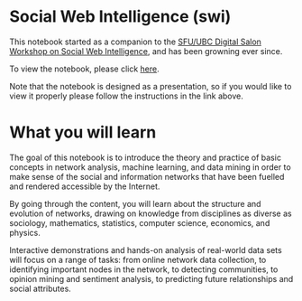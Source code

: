 # Social Web Intelligence (swi)

This notebook started as a companion to the [SFU/UBC Digital Salon Workshop on Social Web Intelligence](http://digitalsalon.arts.ubc.ca/events/event/social-web-intelligence/), and has been growning ever since.

To view the notebook, please click [here](http://nbviewer.ipython.org/github/boshmaf/notebooks/blob/master/swi/swi.ipynb). 

Note that the notebook is designed as a presentation, so if you would like to view it properly please follow the instructions in the link above.

# What you will learn

The goal of this notebook is to introduce the theory and practice of basic concepts in network analysis, machine learning, and data mining in order to make sense of the social and information networks that have been fuelled and rendered accessible by the Internet.

By going through the content, you will learn about the structure and evolution of networks, drawing on knowledge from disciplines as diverse as sociology, mathematics, statistics, computer science, economics, and physics.

Interactive demonstrations and hands-on analysis of real-world data sets will focus on a range of tasks: from online network data collection, to identifying important nodes in the network, to detecting communities, to opinion mining and sentiment analysis, to predicting future relationships and social attributes.
